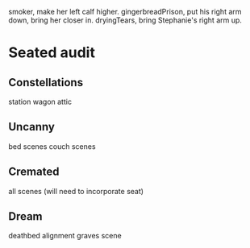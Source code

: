 smoker, make her left calf higher.
gingerbreadPrison, put his right arm down, bring her closer in.
dryingTears, bring Stephanie's right arm up.

# Seated audit

## Constellations
station wagon
attic

## Uncanny
bed scenes
couch scenes

## Cremated
all scenes
(will need to incorporate seat)

## Dream
deathbed alignment
graves scene
